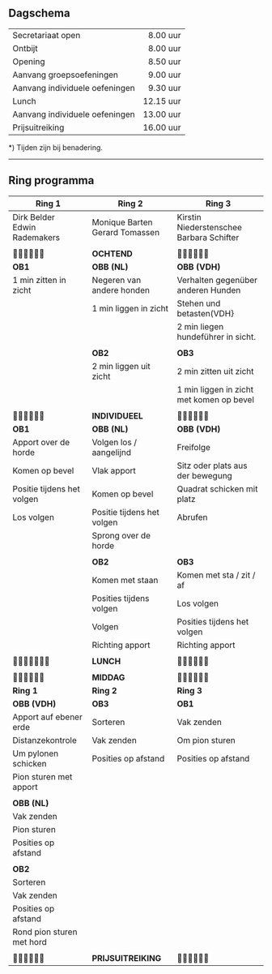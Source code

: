 ## Dagschema

| | |
|:--|--:|
| Secretariaat open | 8.00 uur |
| Ontbijt | 8.00 uur |
| Opening | 8.50 uur |
| Aanvang groepsoefeningen | 9.00 uur |
| Aanvang individuele oefeningen | 9.30 uur |
| Lunch | 12.15 uur |
| Aanvang individuele oefeningen | 13.00 uur |
| Prijsuitreiking | 16.00 uur |

*) Tijden zijn bij benadering.

---

## Ring programma

| Ring 1 | Ring 2 | Ring 3 |
|--|--|--|
| Dirk Belder <br> Edwin Rademakers | Monique Barten <br> Gerard Tomassen | Kirstin Niederstenschee <br> Barbara Schifter |
||||
| 🐾🐾🐾🐾🐾🐾 | **OCHTEND** | 🐾🐾🐾🐾🐾🐾 |
| **OB1** | **OBB (NL)** | **OBB (VDH)** |
| 1 min zitten in zicht | Negeren van andere honden | Verhalten gegenüber anderen Hunden |
|| 1 min liggen in zicht | Stehen und betasten(VDH} |
||| 2 min liegen hundeführer in sicht. |
||||
|| **OB2** | **OB3** |
|| 2 min liggen uit zicht | 2 min zitten uit zicht |
||| 1 min liggen in zicht met komen op bevel |
||||
| 🐾🐾🐾🐾🐾🐾 | **INDIVIDUEEL**| 🐾🐾🐾🐾🐾🐾 |
| **OB1** | **OBB (NL)** | **OBB (VDH)** |
| Apport over de horde | Volgen los / aangelijnd | Freifolge |
| Komen op bevel | Vlak apport | Sitz oder plats aus der bewegung |
| Positie tijdens het volgen | Komen op bevel | Quadrat schicken mit platz |
| Los volgen | Positie tijdens het volgen | Abrufen |
|| Sprong over de horde |
||||
|| **OB2** | **OB3** |
|| Komen met staan | Komen met sta / zit / af |
|| Posities tijdens volgen | Los volgen  |
|| Volgen | Posities tijdens het volgen  |
|| Richting apport | Richting apport |
||||
|  🦴🦴🦴🦴🦴🦴🦴 | **LUNCH** | 🍖🍖🍖🍖🍖🍖 |
||||
| 🐾🐾🐾🐾🐾🐾 | **MIDDAG** | 🐾🐾🐾🐾🐾🐾 |
| **Ring 1** | **Ring 2** | **Ring 3** |
| **OBB (VDH)** | **OB3** | **OB1** |
| Apport auf ebener erde | Sorteren | Vak zenden |
| Distanzekontrole | Vak zenden | Om pion sturen  |
| Um pylonen schicken | Posities op afstand | Posities op afstand |
| Pion sturen met apport |
||||
| **OBB (NL)** |
| Vak zenden |
| Pion sturen  |
| Posities op afstand |
||||
| **OB2** |
| Sorteren  |
| Vak zenden  |
| Posities op afstand |
| Rond pion sturen met hord |
||||
| 🥇🥈🥉🥇🥈🥉 | **PRIJSUITREIKING** | 🥇🥈🥉🥇🥈🥉 |
